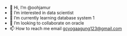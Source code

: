 - 👋 Hi, I’m @oohjamur
- 👀 I’m interested in data scientist
- 🌱 I’m currently learning database system 1
- 💞️ I’m looking to collaborate on oracle
- 📫 How to reach me email gcyogaagung123@gmail.com

<!---
oohjamur/oohjamur is a ✨ special ✨ repository because its `README.md` (this file) appears on your GitHub profile.
You can click the Preview link to take a look at your changes.
--->
